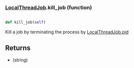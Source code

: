 ### [LocalThreadJob](LocalThreadJob.md).kill_job (function)


```py

def kill_job(self)

```



Kill a job by terminating the process by [LocalThreadJob.pid](LocalThreadJob.pid.md)

Returns
-----------
* (string)

